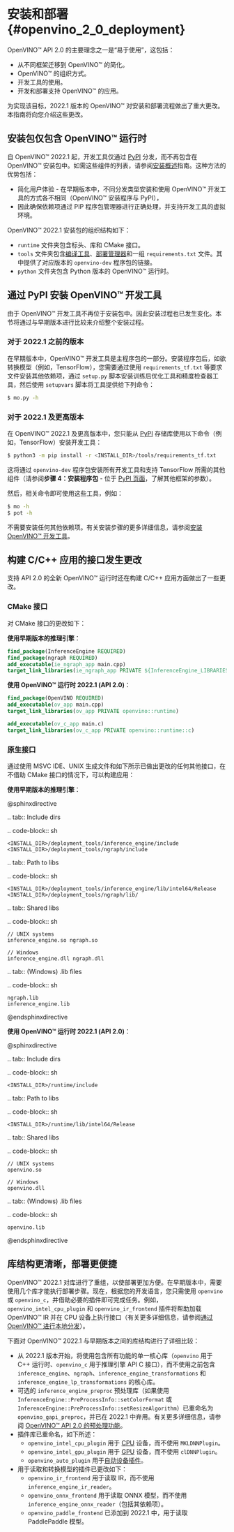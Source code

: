 # 安装和部署{#openvino_2_0_deployment}

OpenVINO™ API 2.0 的主要理念之一是“易于使用”，这包括：
* 从不同框架迁移到 OpenVINO™ 的简化。
* OpenVINO™ 的组织方式。
* 开发工具的使用。
* 开发和部署支持 OpenVINO™ 的应用。

为实现该目标，2022.1 版本的 OpenVINO™ 对安装和部署流程做出了重大更改。本指南将向您介绍这些更改。

## 安装包仅包含 OpenVINO™ 运行时

自 OpenVINO™ 2022.1 起，开发工具仅通过 [PyPI](https://pypi.org/project/openvino-dev/) 分发，而不再包含在 OpenVINO™ 安装包中。如需这些组件的列表，请参阅[安装概述](../../../install_guides/installing-openvino-overview.md)指南。这种方法的优势包括：

* 简化用户体验 - 在早期版本中，不同分发类型安装和使用 OpenVINO™ 开发工具的方式各不相同（OpenVINO™ 安装程序与 PyPI），
* 因此确保依赖项通过 PIP 程序包管理器进行正确处理，并支持开发工具的虚拟环境。

OpenVINO™ 2022.1 安装包的组织结构如下：

- `runtime` 文件夹包含标头、库和 CMake 接口。
- `tools` 文件夹包含[编译工具](../../../tools/compile_tool/README.md)、[部署管理器](../../OV_Runtime_UG/deployment/deployment-manager-tool.md)和一组 `requirements.txt` 文件。其中提供了对应版本的 `openvino-dev` 程序包的链接。
- `python` 文件夹包含 Python 版本的 OpenVINO™ 运行时。

## 通过 PyPI 安装 OpenVINO™ 开发工具

由于 OpenVINO™ 开发工具不再位于安装包中。因此安装过程也已发生变化。本节将通过与早期版本进行比较来介绍整个安装过程。

### 对于 2022.1 之前的版本

在早期版本中，OpenVINO™ 开发工具是主程序包的一部分。安装程序包后，如欲转换模型（例如，TensorFlow），您需要通过使用 `requirements_tf.txt` 等要求文件安装其他依赖项，通过 `setup.py` 脚本安装训练后优化工具和精度检查器工具，然后使用 `setupvars` 脚本将工具提供给下列命令：

```sh
$ mo.py -h
```

### 对于 2022.1 及更高版本

在 OpenVINO™ 2022.1 及更高版本中，您只能从 [PyPI](https://pypi.org/project/openvino-dev/) 存储库使用以下命令（例如，TensorFlow）安装开发工具：

```sh
$ python3 -m pip install -r <INSTALL_DIR>/tools/requirements_tf.txt 
```

这将通过 `openvino-dev` 程序包安装所有开发工具和支持 TensorFlow 所需的其他组件（请参阅**步骤 4：安装程序包** - 位于 [PyPI 页面](https://pypi.org/project/openvino-dev/)，了解其他框架的参数）。

然后，相关命令即可使用这些工具，例如：

```sh
$ mo -h
$ pot -h
```

不需要安装任何其他依赖项。有关安装步骤的更多详细信息，请参阅[安装 OpenVINO™ 开发工具](../../install_guides/installing-model-dev-tools.md)。

## 构建 C/C++ 应用的接口发生更改

支持 API 2.0 的全新 OpenVINO™ 运行时还在构建 C/C++ 应用方面做出了一些更改。

### CMake 接口

对 CMake 接口的更改如下：

**使用早期版本的推理引擎**：

```cmake
find_package(InferenceEngine REQUIRED)
find_package(ngraph REQUIRED)
add_executable(ie_ngraph_app main.cpp)
target_link_libraries(ie_ngraph_app PRIVATE ${InferenceEngine_LIBRARIES} ${NGRAPH_LIBRARIES})
```

**使用 OpenVINO™ 运行时 2022.1 (API 2.0)**：

```cmake
find_package(OpenVINO REQUIRED)
add_executable(ov_app main.cpp)
target_link_libraries(ov_app PRIVATE openvino::runtime)

add_executable(ov_c_app main.c)
target_link_libraries(ov_c_app PRIVATE openvino::runtime::c)
```

### 原生接口

通过使用 MSVC IDE、UNIX 生成文件和如下所示已做出更改的任何其他接口，在不借助 CMake 接口的情况下，可以构建应用：

**使用早期版本的推理引擎**：

@sphinxdirective

.. tab:: Include dirs

  .. code-block:: sh
    
    <INSTALL_DIR>/deployment_tools/inference_engine/include
    <INSTALL_DIR>/deployment_tools/ngraph/include

.. tab:: Path to libs

  .. code-block:: sh

    <INSTALL_DIR>/deployment_tools/inference_engine/lib/intel64/Release
    <INSTALL_DIR>/deployment_tools/ngraph/lib/

.. tab:: Shared libs

  .. code-block:: sh

    // UNIX systems
    inference_engine.so ngraph.so

    // Windows
    inference_engine.dll ngraph.dll

.. tab:: (Windows) .lib files

  .. code-block:: sh
  
    ngraph.lib
    inference_engine.lib

@endsphinxdirective

**使用 OpenVINO™ 运行时 2022.1 (API 2.0)**：

@sphinxdirective

.. tab:: Include dirs

  .. code-block:: sh

    <INSTALL_DIR>/runtime/include

.. tab:: Path to libs

  .. code-block:: sh

    <INSTALL_DIR>/runtime/lib/intel64/Release

.. tab:: Shared libs

  .. code-block:: sh

    // UNIX systems
    openvino.so

    // Windows
    openvino.dll

.. tab:: (Windows) .lib files

  .. code-block:: sh

    openvino.lib

@endsphinxdirective

## 库结构更清晰，部署更便捷

OpenVINO™ 2022.1 对库进行了重组，以使部署更加方便。在早期版本中，需要使用几个库才能执行部署步骤。现在，根据您的开发语言，您只需使用 `openvino` 或 `openvino_c`，并借助必要的插件即可完成任务。例如，`openvino_intel_cpu_plugin` 和 `openvino_ir_frontend` 插件将帮助加载 OpenVINO™ IR 并在 CPU 设备上执行接口（有关更多详细信息，请参阅[通过 OpenVINO™ 进行本地分发](../deployment/local-distribution.md)）。

下面对 OpenVINO™ 2022.1 与早期版本之间的库结构进行了详细比较：

* 从 2022.1 版本开始，将使用包含所有功能的单一核心库（`openvino` 用于 C++ 运行时、`openvino_c` 用于推理引擎 API C 接口），而不使用之前包含 `inference_engine`、`ngraph`、`inference_engine_transformations` 和 `inference_engine_lp_transformations` 的核心库。
* 可选的 `inference_engine_preproc` 预处理库（如果使用 `InferenceEngine::PreProcessInfo::setColorFormat` 或 `InferenceEngine::PreProcessInfo::setResizeAlgorithm`）已重命名为 `openvino_gapi_preproc`，并已在 2022.1 中弃用。有关更多详细信息，请参阅 [OpenVINO™ API 2.0 的预处理功能](preprocessing.md)。
* 插件库已重命名，如下所述：
   * `openvino_intel_cpu_plugin` 用于 [CPU](../supported_plugins/CPU.md) 设备，而不使用 `MKLDNNPlugin`。
   * `openvino_intel_gpu_plugin` 用于 [GPU](../supported_plugins/GPU.md) 设备，而不使用 `clDNNPlugin`。
   * `openvino_auto_plugin` 用于[自动设备插件](../auto_device_selection.md)。
* 用于读取和转换模型的插件已更改如下：
   * `openvino_ir_frontend` 用于读取 IR，而不使用 `inference_engine_ir_reader`。
   * `openvino_onnx_frontend` 用于读取 ONNX 模型，而不使用 `inference_engine_onnx_reader`（包括其依赖项）。
   * `openvino_paddle_frontend` 已添加到 2022.1 中，用于读取 PaddlePaddle 模型。

<!-----
Older versions of OpenVINO had several core libraries and plugin modules:
- Core: `inference_engine`, `ngraph`, `inference_engine_transformations`, `inference_engine_lp_transformations`
- Optional `inference_engine_preproc` preprocessing library (if `InferenceEngine::PreProcessInfo::setColorFormat` or `InferenceEngine::PreProcessInfo::setResizeAlgorithm` are used)
- Plugin libraries:
 - `MKLDNNPlugin` for [CPU](../supported_plugins/CPU.md) device
 - `clDNNPlugin` for [GPU](../supported_plugins/GPU.md) device
 - `MultiDevicePlugin` for [Multi-device execution](../multi_device.md)
 - others
- Plugins to read and convert a model:
 - `inference_engine_ir_reader` to read OpenVINO IR
 - `inference_engine_onnx_reader` (with its dependencies) to read ONNX models
Now, the modularity is more clear:
- A single core library with all the functionality `openvino` for C++ runtime
- `openvino_c` with Inference Engine API C interface
- **Deprecated** Optional `openvino_gapi_preproc` preprocessing library (if `InferenceEngine::PreProcessInfo::setColorFormat` or `InferenceEngine::PreProcessInfo::setResizeAlgorithm` are used)
 - Use [preprocessing capabilities from OpenVINO 2.0](../preprocessing_overview.md)
- Plugin libraries with clear names:
 - `openvino_intel_cpu_plugin`
 - `openvino_intel_gpu_plugin`
 - `openvino_auto_plugin`
 - others
- Plugins to read and convert models:
 - `openvino_ir_frontend` to read OpenVINO IR
 - `openvino_onnx_frontend` to read ONNX models
 - `openvino_paddle_frontend` to read Paddle models
---->
